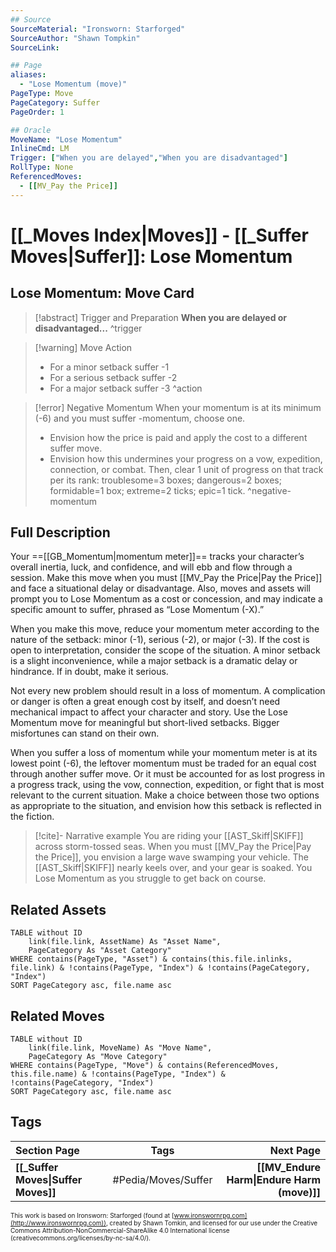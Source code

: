 ```yaml
---
## Source
SourceMaterial: "Ironsworn: Starforged"
SourceAuthor: "Shawn Tompkin"
SourceLink: 

## Page
aliases:
  - "Lose Momentum (move)"
PageType: Move
PageCategory: Suffer
PageOrder: 1

## Oracle
MoveName: "Lose Momentum"
InlineCmd: LM
Trigger: ["When you are delayed","When you are disadvantaged"]
RollType: None
ReferencedMoves: 
  - [[MV_Pay the Price]]
---
```

# [[_Moves Index|Moves]] - [[_Suffer Moves|Suffer]]: Lose Momentum
## Lose Momentum: Move Card
>[!abstract]  Trigger and Preparation
>**When you are delayed or disadvantaged...** ^trigger

> [!warning] Move Action
>- For a minor setback suffer -1
>- For a serious setback suffer -2
>- For a major setback suffer -3 ^action

> [!error] Negative Momentum
> When your momentum is at its minimum (-6) and you must suffer -momentum, choose one.
>- Envision how the price is paid and apply the cost to a different suffer move.
>- Envision how this undermines your progress on a vow, expedition, connection, or combat. Then, clear 1 unit of progress on that track per its rank: troublesome=3 boxes; dangerous=2 boxes; formidable=1 box; extreme=2 ticks; epic=1 tick. ^negative-momentum

## Full Description
Your ==[[GB_Momentum|momentum meter]]== tracks your character’s overall inertia, luck, and confidence, and will ebb and flow through a session. Make this move when you must [[MV_Pay the Price|Pay the Price]] and face a situational delay or disadvantage. Also, moves and assets will prompt you to Lose Momentum as a cost or concession, and may indicate a specific amount to suffer, phrased as “Lose Momentum (-X).” 

When you make this move, reduce your momentum meter according to the nature of the setback: minor (-1), serious (-2), or major (-3). If the cost is open to interpretation, consider the scope of the situation. A minor setback is a slight inconvenience, while a major setback is a dramatic delay or hindrance. If in doubt, make it serious. 

Not every new problem should result in a loss of momentum. A complication or danger is often a great enough cost by itself, and doesn’t need mechanical impact to affect your character and story. Use the Lose Momentum move for meaningful but short-lived setbacks. Bigger misfortunes can stand on their own. 

When you suffer a loss of momentum while your momentum meter is at its lowest point (-6), the leftover momentum must be traded for an equal cost through another suffer move. Or it must be accounted for as lost progress in a progress track, using the vow, connection, expedition, or fight that is most relevant to the current situation. Make a choice between those two options as appropriate to the situation, and envision how this setback is reflected in the fiction.


> [!cite]- Narrative example
> You are riding your [[AST_Skiff|SKIFF]] across storm-tossed seas. When you must [[MV_Pay the Price|Pay the Price]], you envision a large wave swamping your vehicle. The [[AST_Skiff|SKIFF]] nearly keels over, and your gear is soaked. You Lose Momentum as you struggle to get back on course. 

## Related Assets
```dataview
TABLE without ID
	link(file.link, AssetName) As "Asset Name",
	PageCategory As "Asset Category"
WHERE contains(PageType, "Asset") & contains(this.file.inlinks, file.link) & !contains(PageType, "Index") & !contains(PageCategory, "Index")
SORT PageCategory asc, file.name asc
```

## Related Moves
```dataview
TABLE without ID
	link(file.link, MoveName) As "Move Name",
	PageCategory As "Move Category"
WHERE contains(PageType, "Move") & contains(ReferencedMoves, this.file.name) & !contains(PageType, "Index") & !contains(PageCategory, "Index")
SORT PageCategory asc, file.name asc
```

## Tags
| Section Page | Tags | Next Page |
|:--- |:---:| ---:|
| **[[_Suffer Moves\|Suffer Moves]]** | #Pedia/Moves/Suffer | **[[MV_Endure Harm\|Endure Harm (move)]]** |

<font size=-2>This work is based on Ironsworn: Starforged (found at [www.ironswornrpg.com](http://www.ironswornrpg.com)), created by Shawn Tomkin, and licensed for our use under the Creative Commons Attribution-NonCommercial-ShareAlike 4.0 International license  (creativecommons.org/licenses/by-nc-sa/4.0/).</font>